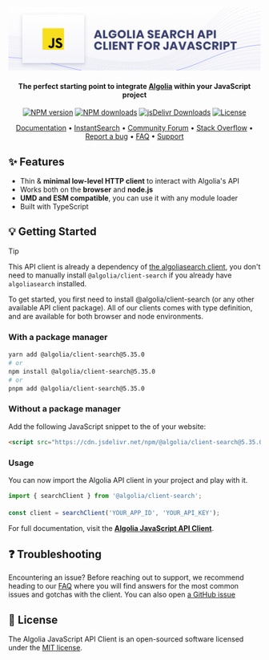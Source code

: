 ﻿<p align="center">
  <a href="https://www.algolia.com">
    <img alt="Algolia for JavaScript" src="https://raw.githubusercontent.com/algolia/algoliasearch-client-common/master/banners/javascript.png" >
  </a>

  <h4 align="center">The perfect starting point to integrate <a href="https://algolia.com" target="_blank">Algolia</a> within your JavaScript project</h4>

  <p align="center">
    <a href="https://npmjs.org/package/@algolia/client-search"><img src="https://img.shields.io/npm/v/@algolia/client-search.svg?style=flat-square" alt="NPM version"></img></a>
    <a href="http://npm-stat.com/charts.html?package=@algolia/client-search"><img src="https://img.shields.io/npm/dm/@algolia/client-search.svg?style=flat-square" alt="NPM downloads"></a>
    <a href="https://www.jsdelivr.com/package/npm/@algolia/client-search"><img src="https://data.jsdelivr.com/v1/package/npm/@algolia/client-search/badge" alt="jsDelivr Downloads"></img></a>
    <a href="LICENSE"><img src="https://img.shields.io/badge/license-MIT-green.svg?style=flat-square" alt="License"></a>
  </p>
</p>

<p align="center">
  <a href="https://www.algolia.com/doc/libraries/javascript/" target="_blank">Documentation</a>  •
  <a href="https://www.algolia.com/doc/guides/building-search-ui/what-is-instantsearch/js/" target="_blank">InstantSearch</a>  •
  <a href="https://discourse.algolia.com" target="_blank">Community Forum</a>  •
  <a href="http://stackoverflow.com/questions/tagged/algolia" target="_blank">Stack Overflow</a>  •
  <a href="https://github.com/algolia/algoliasearch-client-javascript/issues" target="_blank">Report a bug</a>  •
  <a href="https://www.algolia.com/doc/libraries/javascript/v5/" target="_blank">FAQ</a>  •
  <a href="https://alg.li/support" target="_blank">Support</a>
</p>

## ✨ Features

- Thin & **minimal low-level HTTP client** to interact with Algolia's API
- Works both on the **browser** and **node.js**
- **UMD and ESM compatible**, you can use it with any module loader
- Built with TypeScript

## 💡 Getting Started

> [!TIP]
> This API client is already a dependency of [the algoliasearch client](https://www.npmjs.com/package/algoliasearch), you don't need to manually install `@algolia/client-search` if you already have `algoliasearch` installed.

To get started, you first need to install @algolia/client-search (or any other available API client package).
All of our clients comes with type definition, and are available for both browser and node environments.

### With a package manager

```bash
yarn add @algolia/client-search@5.35.0
# or
npm install @algolia/client-search@5.35.0
# or
pnpm add @algolia/client-search@5.35.0
```

### Without a package manager

Add the following JavaScript snippet to the <head> of your website:

```html
<script src="https://cdn.jsdelivr.net/npm/@algolia/client-search@5.35.0/dist/builds/browser.umd.js"></script>
```

### Usage

You can now import the Algolia API client in your project and play with it.

```js
import { searchClient } from '@algolia/client-search';

const client = searchClient('YOUR_APP_ID', 'YOUR_API_KEY');
```

For full documentation, visit the **[Algolia JavaScript API Client](https://www.algolia.com/doc/libraries/javascript/v5/methods/search/)**.

## ❓ Troubleshooting

Encountering an issue? Before reaching out to support, we recommend heading to our [FAQ](https://www.algolia.com/doc/libraries/javascript/v5/) where you will find answers for the most common issues and gotchas with the client. You can also open [a GitHub issue](https://github.com/algolia/api-clients-automation/issues/new?assignees=&labels=&projects=&template=Bug_report.md)

## 📄 License

The Algolia JavaScript API Client is an open-sourced software licensed under the [MIT license](LICENSE).

